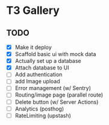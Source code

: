 # T3 Gallery

## TODO

- [x] Make it deploy
- [x] Scaffold basic ui with mock data
- [x] Actually set up a database
- [x] Attach database to UI
- [ ] Add authentication
- [ ] add Image upload
- [ ] Error management (w/ Sentry)
- [ ] Routing/image page (parallel route)
- [ ] Delete button (w/ Server Actions)
- [ ] Analytics (posthog)
- [ ] RateLimiting (upstash)
